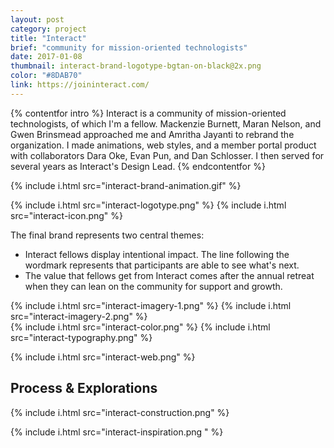 ```yaml
---
layout: post
category: project
title: "Interact"
brief: "community for mission-oriented technologists"
date: 2017-01-08
thumbnail: interact-brand-logotype-bgtan-on-black@2x.png
color: "#8DAB70"
link: https://joininteract.com/
---
```


{% contentfor intro %}
Interact is a community of mission-oriented technologists, of which I'm a fellow. Mackenzie Burnett, Maran Nelson, and Gwen Brinsmead approached me and Amritha Jayanti to rebrand the organization. I made animations, web styles, and a member portal product with collaborators Dara Oke, Evan Pun, and Dan Schlosser. I then served for several years as Interact's Design Lead.
{% endcontentfor %}

{% include i.html src="interact-brand-animation.gif" %}

{% include i.html src="interact-logotype.png" %}
{% include i.html src="interact-icon.png" %}

The final brand represents two central themes:
- Interact fellows display intentional impact. The line following the wordmark represents that participants are able to see what's next.
- The value that fellows get from Interact comes after the annual retreat when they can lean on the community for support and growth.

<div class="two-column">
{% include i.html src="interact-imagery-1.png" %}
{% include i.html src="interact-imagery-2.png" %}
</div>

<div class="two-column">
{% include i.html src="interact-color.png" %}
{% include i.html src="interact-typography.png" %}
</div>

{% include i.html src="interact-web.png" %}


## Process & Explorations

{% include i.html src="interact-construction.png" %}

{% include i.html src="interact-inspiration.png
" %}
